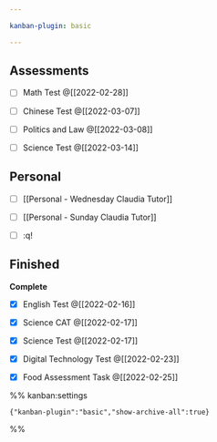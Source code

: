 ```yaml
---

kanban-plugin: basic

---
```


## Assessments

- [ ] Math Test @[[2022-02-28]]
- [ ] Chinese Test @[[2022-03-07]]
- [ ] Politics and Law @[[2022-03-08]]
- [ ] Science Test @[[2022-03-14]]


## Personal

- [ ] [[Personal - Wednesday Claudia Tutor]]
- [ ] [[Personal - Sunday Claudia Tutor]]
- [ ] :q!


## Finished

**Complete**
- [x] English Test @[[2022-02-16]]
- [x] Science CAT @[[2022-02-17]]
- [x] Science Test @[[2022-02-17]]
- [x] Digital Technology Test @[[2022-02-23]]
- [x] Food Assessment Task @[[2022-02-25]]




%% kanban:settings
```
{"kanban-plugin":"basic","show-archive-all":true}
```
%%